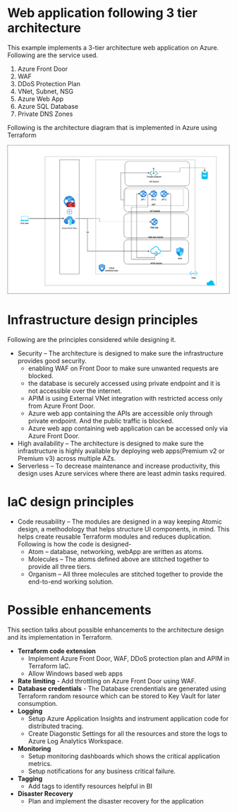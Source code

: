 # Web application following 3 tier architecture

This example implements a 3-tier architecture web application on Azure. Following are the service used.

1. Azure Front Door
2. WAF
3. DDoS Protection Plan
4. VNet, Subnet, NSG
5. Azure Web App
6. Azure SQL Database
7. Private DNS Zones

Following is the architecture diagram that is implemented in Azure using Terraform

![3 tier web app](Architecture.png)

# Infrastructure design principles

Following are the principles considered while
designing it.
- Security – The architecture is designed to make sure the infrastructure provides good security.
    - enabling WAF on Front Door to make sure unwanted requests are blocked.
    - the database is securely accessed using private endpoint and it is not accessible over the internet.
    - APIM is using External VNet integration with restricted access only from Azure Front Door.
    - Azure web app containing the APIs are accessible only through private endpoint. And the public traffic is blocked.
    - Azure web app containing web application can be accessed only via Azure Front Door.
- High availability – The architecture is designed to make sure the infrastructure is highly
available by deploying web apps(Premium v2 or Premium v3) across multiple AZs.
- Serverless – To decrease maintenance and increase productivity, this design uses Azure services
where there are least admin tasks required.

# IaC design principles

- Code reusability – The modules are designed in a way keeping Atomic design, a methodology that helps
structure UI components, in mind. This helps create reusable Terraform modules and reduces duplication. Following is how the code is designed-
    - Atom – database, networking, webApp are written as atoms.
    - Molecules – The atoms defined above are stitched together to provide all three tiers.
    - Organism – All three molecules are stitched together to provide the end-to-end working
solution.

# Possible enhancements
This section talks about possible enhancements to the architecture design and its implementation in
Terraform.

- **Terraform code extension**
    - Implement Azure Front Door, WAF, DDoS protection plan and APIM in Terraform IaC.
    - Allow Windows based web apps
- **Rate limiting** - Add throttling on Azure Front Door using WAF.
- **Database credentials** - The Database crendentials are generated using Terraform random resource which can be stored to Key Vault for later consumption.
- **Logging**
    - Setup Azure Application Insights and instrument application code for distributed tracing.
    - Create Diagonstic Settings for all the resources and store the logs to Azure Log Analytics Workspace.
- **Monitoring**
    - Setup monitoring dashboards which shows the critical application metrics.
    - Setup notifications for any business critical failure.
- **Tagging**
    - Add tags to identify resources helpful in BI
- **Disaster Recovery**
    - Plan and implement the disaster recovery for the application